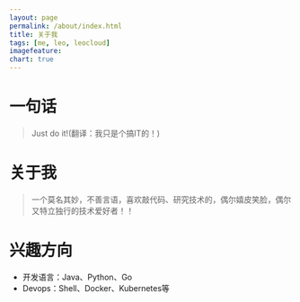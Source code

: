 ```yaml
---
layout: page
permalink: /about/index.html
title: 关于我
tags: [me, leo, leocloud]
imagefeature: 
chart: true
---
```


# 一句话

> Just do it!(翻译：我只是个搞IT的！)

# 关于我

> 一个莫名其妙，不善言语，喜欢敲代码、研究技术的，偶尔嬉皮笑脸，偶尔又特立独行的技术爱好者！！

# 兴趣方向

- 开发语言：Java、Python、Go
- Devops：Shell、Docker、Kubernetes等

<!--<div class="cf"></div>
<section class="summer-disqus row">
<div class="small-12 columns">
<h1 class="summer-comments-header">Comments</h1>
<div id="disqus_thread"></div>
{% include duoshuo_comments.html %}
</div>
</section>-->